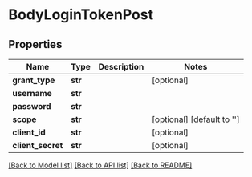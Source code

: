 # BodyLoginTokenPost

## Properties
Name | Type | Description | Notes
------------ | ------------- | ------------- | -------------
**grant_type** | **str** |  | [optional] 
**username** | **str** |  | 
**password** | **str** |  | 
**scope** | **str** |  | [optional] [default to '']
**client_id** | **str** |  | [optional] 
**client_secret** | **str** |  | [optional] 

[[Back to Model list]](../README.md#documentation-for-models) [[Back to API list]](../README.md#documentation-for-api-endpoints) [[Back to README]](../README.md)

